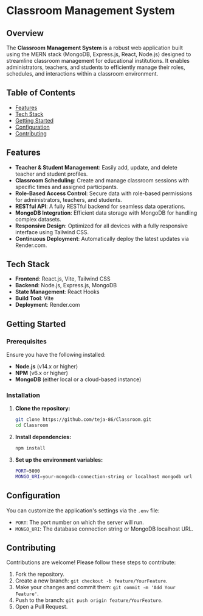 # Classroom Management System

## Overview

The **Classroom Management System** is a robust web application built using the MERN stack (MongoDB, Express.js, React, Node.js) designed to streamline classroom management for educational institutions. It enables administrators, teachers, and students to efficiently manage their roles, schedules, and interactions within a classroom environment.

## Table of Contents

- [Features](#features)
- [Tech Stack](#tech-stack)
- [Getting Started](#getting-started)
- [Configuration](#configuration)
- [Contributing](#contributing)

## Features

- **Teacher & Student Management**: Easily add, update, and delete teacher and student profiles.
- **Classroom Scheduling**: Create and manage classroom sessions with specific times and assigned participants.
- **Role-Based Access Control**: Secure data with role-based permissions for administrators, teachers, and students.
- **RESTful API**: A fully RESTful backend for seamless data operations.
- **MongoDB Integration**: Efficient data storage with MongoDB for handling complex datasets.
- **Responsive Design**: Optimized for all devices with a fully responsive interface using Tailwind CSS.
- **Continuous Deployment**: Automatically deploy the latest updates via Render.com.

## Tech Stack

- **Frontend**: React.js, Vite, Tailwind CSS
- **Backend**: Node.js, Express.js, MongoDB
- **State Management**: React Hooks
- **Build Tool**: Vite
- **Deployment**: Render.com

## Getting Started

### Prerequisites

Ensure you have the following installed:
- **Node.js** (v14.x or higher)
- **NPM** (v6.x or higher)
- **MongoDB** (either local or a cloud-based instance)

### Installation

1. **Clone the repository:**
   ```bash
   git clone https://github.com/teja-86/Classroom.git
   cd Classroom
   ```
2. **Install dependencies:**
   ```bash
   npm install
   ```
3. **Set up the environment variables:**
   ```bash
   PORT=5000
   MONGO_URI=your-mongodb-connection-string or localhost mongodb url

## Configuration

You can customize the application's settings via the `.env` file:

- `PORT`: The port number on which the server will run.
- `MONGO_URI`: The database connection string or MongoDB localhost URL.

## Contributing

Contributions are welcome! Please follow these steps to contribute:

1. Fork the repository.
2. Create a new branch: `git checkout -b feature/YourFeature`.
3. Make your changes and commit them: `git commit -m 'Add Your Feature'`.
4. Push to the branch: `git push origin feature/YourFeature`.
5. Open a Pull Request.
